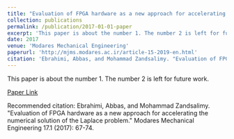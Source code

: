 ```yaml
---
title: "Evaluation of FPGA hardware as a new approach for accelerating the numerical solution of the Laplace problem"
collection: publications
permalink: /publication/2017-01-01-paper
excerpt: 'This paper is about the number 1. The number 2 is left for future work.'
date: 2017
venue: 'Modares Mechanical Engineering'
paperurl: 'http://mjms.modares.ac.ir/article-15-2019-en.html'
citation: 'Ebrahimi, Abbas, and Mohammad Zandsalimy. "Evaluation of FPGA hardware as a new approach for accelerating the numerical solution of the Laplace problem." Modares Mechanical Engineering 17.1 (2017): 67-74.'
---
```


This paper is about the number 1. The number 2 is left for future work.

[Paper Link](http://mjms.modares.ac.ir/article-15-2019-en.html)

Recommended citation: Ebrahimi, Abbas, and Mohammad Zandsalimy. "Evaluation of FPGA hardware as a new approach for accelerating the numerical solution of the Laplace problem." Modares Mechanical Engineering 17.1 (2017): 67-74.